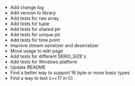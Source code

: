 + Add change log
+ Add version to library
+ Add tests for raw array
+ Add tests for tuple
+ Add tests for shared ptr
+ Add tests for unique ptr
+ Add tests for time point
+ Improve stream serializer and deserializer
+ Move usage to wiki page
+ Add tests for different SERIO_SIZE's
+ Add tests for Windows platform
+ Update README
+ Find a better way to support 16 byte or more basic types
+ Find a way to test c++17 in CI